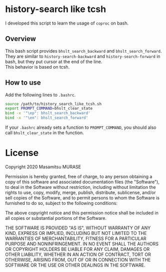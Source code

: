 # history-search like tcsh

I developed this script to learn the usage of `coproc` on bash.

## Overview

This bash script provides `bhslt_search_backward` and `bhslt_search_forward`.  
They are similar to `history-search-backward` and `history-search-forward` in bash, but they put cursor at the end of the line.  
This behavior is based on tcsh.

## How to use

Add the following lines to `.bashrc`.
```sh
source /path/to/history_search_like_tcsh.sh
export PROMPT_COMMAND=bhslt_clear_state
bind -x '"\ep": bhslt_search_backward'
bind -x '"\en": bhslt_search_forward'
```

If your `.bashrc` already sets a function to `PROMPT_COMMAND`, you should also call `bhslt_clear_state` in the function.

# License

Copyright 2020 Masamitsu MURASE

Permission is hereby granted, free of charge, to any person obtaining a copy of this software and associated documentation files (the "Software"), to deal in the Software without restriction, including without limitation the rights to use, copy, modify, merge, publish, distribute, sublicense, and/or sell copies of the Software, and to permit persons to whom the Software is furnished to do so, subject to the following conditions:

The above copyright notice and this permission notice shall be included in all copies or substantial portions of the Software.

THE SOFTWARE IS PROVIDED "AS IS", WITHOUT WARRANTY OF ANY KIND, EXPRESS OR IMPLIED, INCLUDING BUT NOT LIMITED TO THE WARRANTIES OF MERCHANTABILITY, FITNESS FOR A PARTICULAR PURPOSE AND NONINFRINGEMENT. IN NO EVENT SHALL THE AUTHORS OR COPYRIGHT HOLDERS BE LIABLE FOR ANY CLAIM, DAMAGES OR OTHER LIABILITY, WHETHER IN AN ACTION OF CONTRACT, TORT OR OTHERWISE, ARISING FROM, OUT OF OR IN CONNECTION WITH THE SOFTWARE OR THE USE OR OTHER DEALINGS IN THE SOFTWARE.
